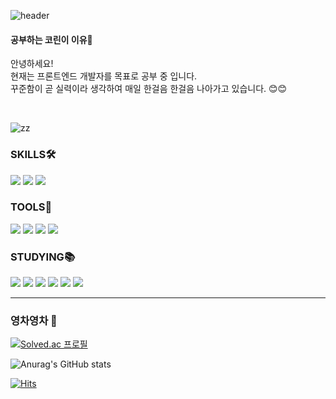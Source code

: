 ![header](https://capsule-render.vercel.app/api?type=soft&color=0:e0c3fc,200:8ec5fc&height=100&section=header&text=Hi-there!&fontSize=20&animation=fadeIn)

<div align="left">

<h4>공부하는 코린이 이유🎵</h4>

안녕하세요! <br/>
현재는 프론트엔드 개발자를 목표로 공부 중 입니다.<br/>
꾸준함이 곧 실력이라 생각하여 매일 한걸음 한걸음 나아가고 있습니다. 😊😊

<br/>

![zz](https://user-images.githubusercontent.com/48672106/185985079-85a4e77d-7f9f-4025-9ab6-2dff067b84c9.gif)

<div>

### SKILLS🛠

<img src="https://img.shields.io/badge/HTML-E34F26?style=flat-round&logo=HTML5&logoColor=white"/>
<img src="https://img.shields.io/badge/CSS3-1572B6?style=flat-round&logo=CSS3&logoColor=white"/>
<img src="https://img.shields.io/badge/JavaScript-F7DF1E?style=flat-round&logo=JavaScript&logoColor=white"/>


<br/>

### TOOLS🎨
<img src="https://img.shields.io/badge/Adobe Photoshop-31A8FF?style=flat-round&logo=Adobe Photoshop&logoColor=white"/>
<img src="https://img.shields.io/badge/Adobe Illustrator-FF9A00?style=flat-round&logo=Adobe Illustrator&logoColor=white"/>
<img src="https://img.shields.io/badge/Adobe XD-FF61F6?style=flat-round&logo=Adobe XD&logoColor=white"/>
<img src="https://img.shields.io/badge/Adobe Premiere Pro-9999FF?style=flat-round&logo=Adobe Premiere Pro&logoColor=white"/>

<br/>

### STUDYING📚
<img src="https://img.shields.io/badge/C-A8B9CC?style=flat-round&logo=C&logoColor=white"/>
<img src="https://img.shields.io/badge/C++-00599C?style=flat-round&logo=C++&logoColor=white"/>
<img src="https://img.shields.io/badge/React-61DAFB?style=flat-round&logo=React&logoColor=white"/>
<img src="https://img.shields.io/badge/React Router-CA4245?style=flat-round&logo=React Router&logoColor=white"/>
<img src="https://img.shields.io/badge/Redux-764ABC?style=flat-round&logo=Redux&logoColor=white"/>
<img src="https://img.shields.io/badge/Webpack-8DD6F9?style=flat-round&logo=Webpack&logoColor=white"/>

<br/>

</div>

-- -- --

### 영차영차 🐢


[![Solved.ac
프로필](http://mazassumnida.wtf/api/v2/generate_badge?boj=reasons)](https://solved.ac/reasons)

![Anurag's GitHub stats](https://github-readme-stats.vercel.app/api?username=ReturnReason&show_icons=true&theme=dark)

[![Hits](https://hits.seeyoufarm.com/api/count/incr/badge.svg?url=https%3A%2F%2Fgithub.com%2FReturnReason&count_bg=%23658CD8&title_bg=%23373737&icon=github.svg&icon_color=%23E7E7E7&title=GitHub&edge_flat=false)](https://hits.seeyoufarm.com)


</div>
